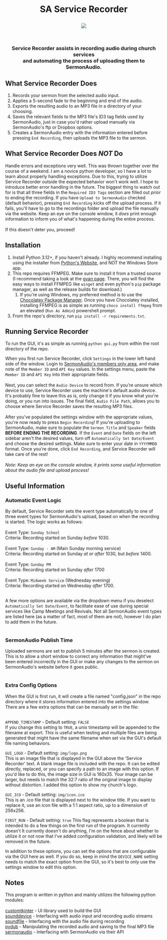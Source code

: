 # <p align="center">SA Service Recorder</p>

<p align="center"><img src=https://i.imgur.com/Swdh9Ah.png)></p>
<br>

### <p align="center">Service Recorder assists in recording audio during church services<br>and automating the process of uploading them to SermonAudio.</p>

## What Service Recorder Does

1. Records your sermon from the selected audio input.
1. Applies a 5-second fade to the beginning and end of the audio.
1. Exports the resulting audio to an MP3 file in a directory of your choosing.
1. Saves the relevant fields to the MP3 file's ID3 tag fields used by SermonAudio, just in case you'd rather upload manually 
via SermonAudio's ftp or Dropbox options.
1. Creates a SermonAudio entry with the information entered before pressing `End Recording`, then uploads the MP3 file to the sermon.

## What Service Recorder Does *NOT* Do
Handle errors and exceptions very well. This was thrown together over the course of a weekend. I am a novice python developer,
so I have a lot to learn about properly handling exceptions. Due to this, trying to utilize Service Recorder
outside the expected behavior won't work well. I hope to introduce better error handling in the future. The biggest
thing to watch out for is that all three fields in the `Required ID3 Tags` section are filled out _prior_ to ending the recording.
If you have `Upload to SermonAudio` checked (default behavior), pressing `End Recording` kicks off the upload process.
If it fails, you'll have to go to the recordings folder and upload the file manually via the website. Keep an eye on the
console window, it *does* print enough information to inform you of what's happening during the entire process.
<br>  
If this doesn't deter you, proceed!

## Installation
1. Install Python 3.12+, if you haven't already. I highly recommend installing using the installer from [Python's Website](https://www.python.org/downloads/), and NOT the Windows Store app.  
1. This repo requires FFMPEG. Make sure to install it from a trusted source (I recommend taking a look at the [gyan page](https://www.gyan.dev/ffmpeg/builds/).
There, you will find the easy ways to install FFMPEG like `winget` and even python's `pip` package manager,
as well as the release builds for download.)
    1. If you're using Windows, my preferred method is to use the
[Chocolatey Package Manager](https://chocolatey.org/install). Once you have Chocolatey installed, installing FFMPEG is
as simple as running `choco install ffmpeg` from an elevated (`Run As Admin`) powershell prompt.
1. From the repo's directory, run `pip install -r requirements.txt`.  

## Running Service Recorder
To run the GUI, it's as simple as running `python gui.py` from within the root directory of the repo.

When you first run Service Recorder, click `Settings` in the lower left hand side of the window. Login to
[SermonAudio's members only area](https://www.sermonaudio.com/members), and make note of the `Member ID` and `API Key` values.
In the settings menu, paste the `Member ID` and `API Key` into their appropriate fields.
<br><br>
Next, you can select the `Audio Device` to record from. If you're unsure which device to use, Service Recorder uses
the machine's default audio device. It's probably fine to leave this as is, only change it if you know what
you're doing, or you run into issues.
The final field, `Audio File Path`, allows you to choose where Service Recorder saves the resulting MP3 files.
<br><br>
After you've populated the settings window with the appropriate values, you're now ready to press `Begin Recording`!
If you're uploading to SermonAudio, make sure to populate the `Sermon Title` and `Speaker` fields
**BEFORE ENDING THE RECORDING**. If the `Event` and `Date` fields on the left sidebar aren't the desired
values, turn off `Automatically Set Date/Event` and choose the desired settings. Make sure to enter your date in
`YYYYMMDD` format. Once you're done, click `End Recording`, and Service Recorder will take care of the rest!
<br><br>
*Note: Keep an eye on the console window, it prints some useful information about the audio file and upload process!*

## Useful Information

### Automatic Event Logic
By default, Service Recorder sets the event type automatically to one of three event types for SermonAudio's upload,
based on when the recording is started. The logic works as follows:  
<br>
Event Type: `Sunday School`  
Criteria: Recording started on Sunday *before* 1030.  
<br>
Event Type: `Sunday - AM` (Main Sunday morning service)  
Criteria: Recording started on Sunday *at or after* 1030, but *before* 1400.  
<br>
Event Type: `Sunday PM`  
Criteria: Recording started on Sunday *after* 1700  
<br>
Event Type: `Midweek Service`  (Wednesday evening)  
Criteria: Recording started on Wednesday *after* 1700.  
<br>

A few more options are available via the dropdown menu if you deselect `Automatically Set Date/Event`, to facilitate
ease of use during special services like Camp Meetings and Revivals. Not all SermonAudio event types are listed
here (as a matter of fact, most of them are *not*), however I do plan to add them in the future.  
<br>

### SermonAudio Publish Time
Uploaded sermons are set to publish 5 minutes after the sermon is created.
This is to allow a short window to correct any information that might've been entered incorrectly in the GUI
or make any changes to the sermon on SermonAudio's website before it goes public.  
<br>

### Extra Config Options
When the GUI is first run, it will create a file named "config.json" in the repo directory where it stores information
entered into the settings window. There are a few extra options that can be manually set in the file:  
<br>

`APPEND_TIMESTAMP` - Default setting:  `FALSE`  
If you change this setting to `TRUE`, a unix timestamp will be appended to the filename at export.
This is useful when testing and multiple files are being generated that might have the same filename
when set via the GUI's default file naming behaviors.

`GUI_LOGO` - Default setting: `img/logo.png`  
This is an image file that is displayed in the GUI above the 'Service Recorder' text.
A blank image file is included with the repo. It can be edited directly, replaced, or you can specify a path
to an image with this option. If you'd like to do this, the image size in GUI is 160x35.
Your image can be larger, but needs to match the 32:7 ratio of the original image to display without
distortion. I added this option to show my church's logo.  


`GUI_ICO` - Default setting: `img/icon.ico`  
This is an .ico file that is displayed next to the window title. If you want to replace it, use an icon file
with a 1:1 aspect ratio, up to a dimension of 256x256.  


`FIRST_RUN` - Default setting: `true`
This flag represents a boolean that is intended to do a few things on the first run of the program. It currently doesn't
It currently doesn't do anything, I'm on the fence about whether to utilize it or not now that I've added configuration
validation, and likely will be removed in the future.

In addition to these options, you can set the options that are configurable via the
GUI here as well. If you do so, keep in mind the `DEVICE_NAME` setting needs to match the exact option from the GUI,
so it's best to only use the settings window to edit this option.

## Notes
This program is written in python and mainly utilizes the following python modules:  
<br>
[customtkinter](https://pypi.org/project/customtkinter/) - UI library used to build the GUI  
[sounddevice](https://pypi.org/project/sounddevice/) - Interfacing with audio input and recording audio streams  
[soundfile](https://pypi.org/project/soundfile/) -  Interfacing with the audio file during recording  
[pydub](https://pypi.org/project/pydub/) - Manipulating the recorded audio and saving to the final MP3 file  
[sermonaudio](https://pypi.org/project/sermonaudio/) - Interfacing with SermonAudio via their API

